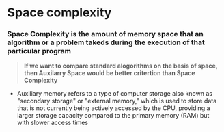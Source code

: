 # **Space complexity** 

### **Space Complexity is the amount of memory space that an algorithm or a problem takeds during the execution of that particular program**

> **If we want to compare standard alogorithms on the basis of space, then Auxilarry Space would be better critertion than Space Complexity**

 - Auxiliary memory refers to a type of computer storage also known as "secondary storage" or "external memory," which is used to store data that is not currently being actively accessed by the CPU, providing a larger storage capacity compared to the primary memory (RAM) but with slower access times